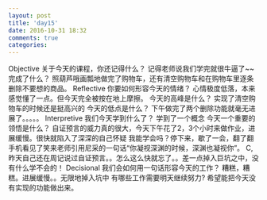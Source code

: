 ```yaml
---
layout: post
title: 'day15'
date: 2016-10-31 18:32
comments: true
categories: 
---
```

Objective
关于今天的课程，你还记得什么？
记得老师说我们学完就很牛逼了~~
完成了什么？
照葫芦哦画瓢地做完了购物车，还有清空购物车和在购物车里逐条删除不要想的商品。
Reflective
你要如何形容今天的情绪？
心情极度低落，本来感觉懂了一点。但今天完全被按在地上摩擦。
今天的高峰是什么？
实现了清空购物车的时候还是挺高兴的
今天的低点是什么？
下午做完了两个删除功能就毫无进展了。。。。。
Interpretive
我们今天学到什么了？
学到了一个概念
今天一个重要的领悟是什么？
自证预言的威力真的很大，今天下午花了2，3个小时来做作业，进展缓慢。很快就陷入了深深的自己怀疑
我能学会吗？停下来，歇了一会，翻了翻手机看见了笑来老师引用尼采的一句话“你凝视深渊的时候，深渊也凝视你”。
C,昨天自己还在周记说过自证预言。。怎么这么快就忘了。。差一点掉入巨坑之中，没有什么学不会的！
Decisional
我们会如何用一句话形容今天的工作？
糟糕，糟糕。进展缓慢。。无限地掉入坑中
有哪些工作需要明天继续努力?
希望能把今天没有实现的功能做出来。